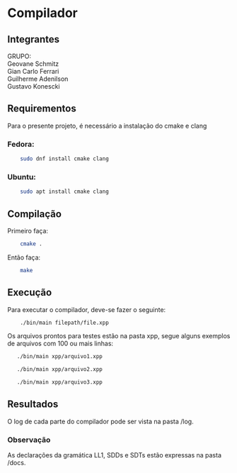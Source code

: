 # Compilador

## Integrantes

GRUPO: <br/>
 Geovane Schmitz <br/>
 Gian Carlo Ferrari <br/>
 Guilherme Adenilson <br/>
 Gustavo Konescki <br/>

## Requirementos

Para o presente projeto, é necessário a instalação do cmake e clang

### Fedora:

```bash
    sudo dnf install cmake clang
```

### Ubuntu:
```bash
    sudo apt install cmake clang
```

## Compilação

Primeiro faça:
```bash
    cmake .
```

Então faça:
```bash
    make
```

## Execução

Para executar o compilador, deve-se fazer o seguinte:
```bash
    ./bin/main filepath/file.xpp
```

Os arquivos prontos para testes estão na pasta xpp, segue alguns exemplos de arquivos com 100 ou mais linhas:
```bash
   ./bin/main xpp/arquivo1.xpp
```
```bash
   ./bin/main xpp/arquivo2.xpp
```
```bash
   ./bin/main xpp/arquivo3.xpp
```

## Resultados

O log de cada parte do compilador pode ser vista na pasta /log.

### Observação

As declarações da gramática LL1, SDDs e SDTs estão expressas na pasta /docs.